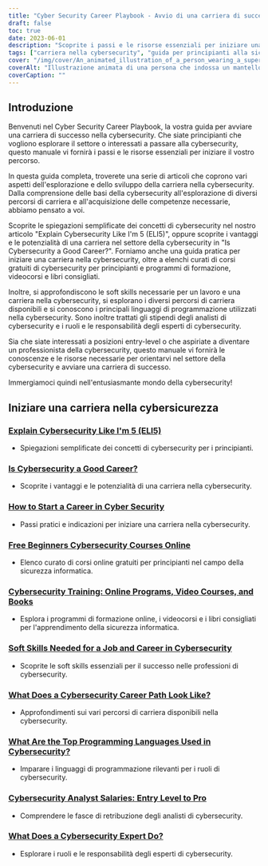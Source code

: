 ```yaml
---
title: "Cyber Security Career Playbook - Avvio di una carriera di successo nella sicurezza informatica"
draft: false
toc: true
date: 2023-06-01
description: "Scoprite i passi e le risorse essenziali per iniziare una fiorente carriera nella cybersecurity, dai programmi di formazione alle prospettive di lavoro e alle fasce salariali."
tags: ["carriera nella cybersecurity", "guida per principianti alla sicurezza informatica", "Avvio di una carriera nella cybersecurity", "prospettive di lavoro nella cybersecurity", "fasce salariali della cybersecurity", "programmi di formazione sulla cybersicurezza", "corsi online di sicurezza informatica", "corsi video per la sicurezza informatica", "libri sulla sicurezza informatica", "corsi di cybersecurity per principianti", "spiegare la sicurezza informatica a un bambino di 5 anni", "ELI5 sicurezza informatica", "i migliori linguaggi di programmazione per la cybersecurity", "percorso di carriera nella cybersecurity", "responsabilità dell'esperto di cybersecurity", "soft skills per la cybersecurity", "industria della cybersicurezza", "mercato del lavoro della cybersecurity", "certificazioni di cybersecurity", "domanda di lavoro nella cybersecurity", "crescita dei posti di lavoro nella cybersecurity", "competenze di cybersecurity", "professionista della cybersicurezza", "analista di cybersicurezza", "specialista in cybersicurezza", "consulente di cybersicurezza", "minacce alla sicurezza informatica", "Le migliori pratiche di cybersicurezza", "strategie di cybersicurezza", "strumenti di cybersicurezza"]
cover: "/img/cover/An_animated_illustration_of_a_person_wearing_a_superhero_ca.png"
coverAlt: "Illustrazione animata di una persona che indossa un mantello da supereroe, seduta alla scrivania di un computer, circondata da icone e simboli legati alla sicurezza informatica."
coverCaption: ""
---
```


## Introduzione

Benvenuti nel Cyber Security Career Playbook, la vostra guida per avviare una carriera di successo nella cybersecurity. Che siate principianti che vogliono esplorare il settore o interessati a passare alla cybersecurity, questo manuale vi fornirà i passi e le risorse essenziali per iniziare il vostro percorso.

In questa guida completa, troverete una serie di articoli che coprono vari aspetti dell'esplorazione e dello sviluppo della carriera nella cybersecurity. Dalla comprensione delle basi della cybersecurity all'esplorazione di diversi percorsi di carriera e all'acquisizione delle competenze necessarie, abbiamo pensato a voi.

Scoprite le spiegazioni semplificate dei concetti di cybersecurity nel nostro articolo "Explain Cybersecurity Like I'm 5 (ELI5)", oppure scoprite i vantaggi e le potenzialità di una carriera nel settore della cybersecurity in "Is Cybersecurity a Good Career?". Forniamo anche una guida pratica per iniziare una carriera nella cybersecurity, oltre a elenchi curati di corsi gratuiti di cybersecurity per principianti e programmi di formazione, videocorsi e libri consigliati.

Inoltre, si approfondiscono le soft skills necessarie per un lavoro e una carriera nella cybersecurity, si esplorano i diversi percorsi di carriera disponibili e si conoscono i principali linguaggi di programmazione utilizzati nella cybersecurity. Sono inoltre trattati gli stipendi degli analisti di cybersecurity e i ruoli e le responsabilità degli esperti di cybersecurity.

Sia che siate interessati a posizioni entry-level o che aspiriate a diventare un professionista della cybersecurity, questo manuale vi fornirà le conoscenze e le risorse necessarie per orientarvi nel settore della cybersecurity e avviare una carriera di successo.

Immergiamoci quindi nell'entusiasmante mondo della cybersecurity!

## Iniziare una carriera nella cybersicurezza

### [Explain Cybersecurity Like I'm 5 (ELI5)](getting-started-with-a-career-in-cybersecurity/explain-cybersecurity-like-i-am-5-eli5/)
- Spiegazioni semplificate dei concetti di cybersecurity per i principianti.

### [Is Cybersecurity a Good Career?](getting-started-with-a-career-in-cybersecurity/is-cybersecurity-a-good-career/)
- Scoprite i vantaggi e le potenzialità di una carriera nella cybersecurity.

### [How to Start a Career in Cyber Security](getting-started-with-a-career-in-cybersecurity/how-to-start-a-career-in-cyber-security/)
- Passi pratici e indicazioni per iniziare una carriera nella cybersecurity.

### [Free Beginners Cybersecurity Courses Online](getting-started-with-a-career-in-cybersecurity/free-beginners-cybersecurity-courses-online/)
- Elenco curato di corsi online gratuiti per principianti nel campo della sicurezza informatica.

### [Cybersecurity Training: Online Programs, Video Courses, and Books](getting-started-with-a-career-in-cybersecurity/cybersecurity-training-online-programs-video-courses-and-books/)
- Esplora i programmi di formazione online, i videocorsi e i libri consigliati per l'apprendimento della sicurezza informatica.

### [Soft Skills Needed for a Job and Career in Cybersecurity](getting-started-with-a-career-in-cybersecurity/soft-skills-needed-for-a-job-and-career-in-cybersecurity/)
- Scoprite le soft skills essenziali per il successo nelle professioni di cybersecurity.

### [What Does a Cybersecurity Career Path Look Like?](getting-started-with-a-career-in-cybersecurity/what-does-a-cybersecurity-career-path-look-like/)
- Approfondimenti sui vari percorsi di carriera disponibili nella cybersecurity.

### [What Are the Top Programming Languages Used in Cybersecurity?](getting-started-with-a-career-in-cybersecurity/what-are-the-top-programming-languages-that-are-used-in-cybersecurity/)
- Imparare i linguaggi di programmazione rilevanti per i ruoli di cybersecurity.

### [Cybersecurity Analyst Salaries: Entry Level to Pro](getting-started-with-a-career-in-cybersecurity/cybersecurity-analyst-salaries-entry-level-to-pro/)
- Comprendere le fasce di retribuzione degli analisti di cybersecurity.

### [What Does a Cybersecurity Expert Do?](getting-started-with-a-career-in-cybersecurity/what-does-a-cybersecurity-expert-do/)
- Esplorare i ruoli e le responsabilità degli esperti di cybersecurity.
